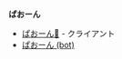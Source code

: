 <div>

**ぱおーん**

-   [ぱおーん🐘](/%E3%81%B1%E3%81%8A%E3%83%BC%E3%82%93%F0%9F%90%98 "ぱおーん🐘") - クライアント
-   [ぱおーん (bot)](/index.php?title=%E3%81%B1%E3%81%8A%E3%83%BC%E3%82%93_(bot)&action=edit&redlink=1 "ぱおーん (bot) (存在しないページ)")

</div>

